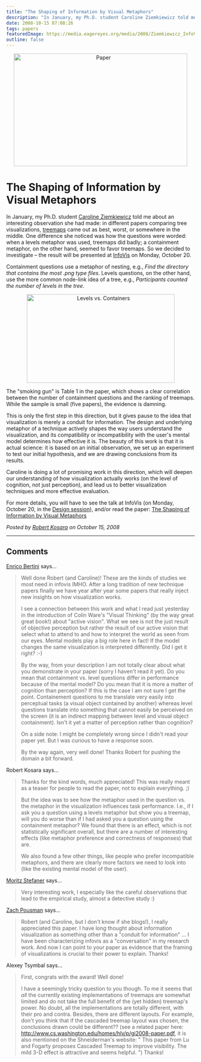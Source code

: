 ```yaml
---
title: "The Shaping of Information by Visual Metaphors"
description: "In January, my Ph.D. student Caroline Ziemkiewicz told me about an interesting observation she had made: in different papers comparing tree visualizations, treemaps came out as best, worst, or somewhere in the middle. One difference she noticed was how the questions were worded: when a levels metaphor was used, treemaps did badly; a containment metaphor, on the other hand, seemed to favor treemaps. So we decided to investigate &ndash;&nbsp;the result will be presented at InfoVis on Monday, October 20."
date: 2008-10-15 07:08:26
tags: papers
featuredImage: https://media.eagereyes.org/media/2008/Ziemkiewicz_InfoVis_2008.jpg
outline: false
---
```


<p align="center"><img alt="Paper" src="https://media.eagereyes.org/media/2008/Ziemkiewicz_InfoVis_2008.jpg" width="464" height="300" border="0" /></p>

# The Shaping of Information by Visual Metaphors

In January, my Ph.D. student <a href="http://www.cs.brown.edu/people/cziemki/">Caroline Ziemkiewicz</a> told me about an interesting observation she had made: in different papers comparing tree visualizations, <a href="/Techniques/Treemaps.html">treemaps</a> came out as best, worst, or somewhere in the middle. One difference she noticed was how the questions were worded: when a levels metaphor was used, treemaps did badly; a containment metaphor, on the other hand, seemed to favor treemaps. So we decided to investigate – the result will be presented at <a href="http://vis.computer.org/VisWeek2008/infovis/sessions_papers.html#design">InfoVis</a> on Monday, October 20.

Containment questions use a metaphor of nesting, e.g., <em>Find the directory that </em><em>contains </em><em>the most .png type files</em>. Levels questions, on the other hand, use the more common node-link idea of a tree, e.g., <em>Participants counted the number of </em><em>levels </em><em>in the tree</em>.

<p align="center"><img alt="Levels vs. Containers" src="http://eagereyes.org/media/2008/levelsvscontainers.png" width="395" height="236" border="0" /></p>

The "smoking gun" is Table 1 in the paper, which shows a clear correlation between the number of containment questions and the ranking of treemaps. While the sample is small (five papers), the evidence is damning.

This is only the first step in this direction, but it gives pause to the idea that visualization is merely a conduit for information. The design and underlying metaphor of a technique actively shapes the way users understand the visualization, and its compatibility or incompatibility with the user's mental model determines how effective it is. The beauty of this work is that it is actual science: it is based on an initial observation, we set up an experiment to test our initial hypothesis, and we are drawing conclusions from its results.

Caroline is doing a lot of promising work in this direction, which will deepen our understanding of how visualization actually works (on the level of cognition, not just perception), and lead us to better visualization techniques and more effective evaluation.

For more details, you will have to see the talk at InfoVis (on Monday, October 20, in the <a href="http://vis.computer.org/VisWeek2008/infovis/sessions_papers.html#design">Design session</a>), and/or read the paper: <a href="/publications/Ziemkiewicz-InfoVis-2008">The Shaping of Information by Visual Metaphors</a>


_Posted by <a href="/about">Robert Kosara</a> on October 15, 2008_


<aside class="comments">

---
## Comments

<a href="http://diuf.unifr.ch/people/bertinie/visuale/" rel="nofollow noopener" target="_blank">Enrico Bertini</a> says…
>	Well done Robert (and Caroline)! These are the kinds of studies we most need in infovis IMHO. After a long tradition of new technique papers finally we have year after year some papers that really inject new insights on how visualization works.
>	
>	I see a connection between this work and what I read just yesterday in the introduction of Colin Ware's "Visual Thinking" (by the way great great book!) about "active vision". What we see is not the just result of objective perception but rather the result of our active vision that select what to attend to and how to interpret the world as seen from our eyes. Mental models play a big role here in fact! If the model changes the same visualization is interpreted differently. Did I get it right? :-)
>	
>	By the way, from your description I am not totally clear about what you demonstrate in your paper (sorry I haven't read it yet). Do you mean that containment vs. level questions differ in performance because of the mental model? Do you mean that it is more a matter of cognition than perception? If this is the case I am not sure I get the point. Containement questions to me translate very easily into perceptual tasks (a visual object contained by another) whereas level questions translate into something that cannot easily be perceived on the screen (it is an indirect mapping between level and visual object containment). Isn't it yet a matter of perception rather than cognition?
>	
>	On a side note: I might be completely wrong since I didn't read your paper yet. But I was curious to have a response soon.
>	
>	By the way again, very well done! Thanks Robert for pushing the domain a bit forward.

Robert Kosara says…
>	<p>Thanks for the kind words, much appreciated! This was really meant as a teaser for people to read the paper, not to explain everything. ;)</p>
>	<p>But the idea was to see how the metaphor used in the question vs. the metaphor in the visualization influences task performance. I.e., if I ask you a question using a levels metaphor but show you a treemap, will you do worse than if I had asked you a question using the containment metaphor? We found that there is an effect, which is not statistically significant overall, but there are a number of interesting effects (like metaphor preference and correctness of responses) that are.</p>
>	<p>We also found a few other things, like people who prefer incompatible metaphors, and there are clearly more factors we need to look into (like the existing mental model of the user).</p>

<a href="http://well-formed-data.net" rel="nofollow noopener" target="_blank">Moritz Stefaner</a> says…
>	Very interesting work, I especially like the careful observations that lead to the empirical study, almost a detective study :) 

<a href="http://www.thinky.org" rel="nofollow noopener" target="_blank">Zach Pousman</a> says…
>	Robert (and Caroline, but I don't know if she blogs!), I really appreciated this paper. I have long thought about information visualization as something other than a "conduit for information" ... I have been characterizing infovis as a "conversation" in my research work. And now I can point to your paper as evidence that the framing of visualizations is crucial to their power to explain. Thanks!

Alexey Tsymbal says…
>	First, congrats with the award! Well done!
>	
>	I have a seemingly tricky question to you though. To me it seems that _all_ the currently existing implementations of treemaps are somewhat limited and do not take the full benefit of the (yet hidden) treemap's power. No doubt, all the implementations are totally different, with their pro and contra. Besides, there are different layouts. For example, don't you think that if the cascaded treemap layout was chosen, the conclusions drawn could be different??
>	(see a related paper here: http://www.cs.washington.edu/homes/hlv/p/gi2008-paper.pdf, it is also mentioned on the Shneiderman's website: "	 This  paper  from Lu and Fogarty proposes Cascaded Treemap to improve visibility. The mild 3-D effect is attractive and seems helpful. ")
>	Thanks!

</aside>


